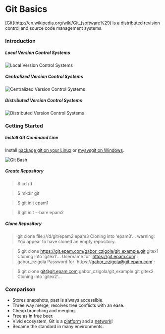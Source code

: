 # Git Basics #

[Git](http://en.wikipedia.org/wiki/Git_(software%29) is a distributed revision control and source code management systems.

### Introduction ###

##### Local Version Control Systems #####
![Local Version Control Systems](http://git-scm.com/figures/18333fig0101-tn.png "Local Version Control Systems")

##### Centralized Version Control Systems #####
![Centralized Version Control Systems](http://git-scm.com/figures/18333fig0102-tn.png "Centralized Version Control Systems")

##### Distributed Version Control Systems #####
![Distributed Version Control Systems](http://git-scm.com/figures/18333fig0103-tn.png "Distributed Version Control Systems")

### Getting Started ###

##### Install Git Command Line #####

Install [package git on your Linux](http://git-scm.com/download/linux) or [mysysgit on Windows](https://code.google.com/p/msysgit/downloads/list).

![Git Bash](http://johnnycode.com/assets/images/2010-07-09-my-first-day-using-git-on-windows-7/Git-Bash-Committing-Changes.png "Git Bash")

##### Create Repository #####

> $ cd /d
  
> $ mkdir git
  
> $ git init epam1
  
> $ git init --bare epam2

##### Clone Repository #####

> git clone file:///d/git/epam2 epam3
> Cloning into 'epam3'...
> warning: You appear to have cloned an empty repository.
  
  
> $ git clone https://git.epam.com/gabor_czigola/git_example.git gitex1
> Cloning into 'gitex1'...
> Username for 'https://git.epam.com': gabor_czigola
> Password for 'https://gabor_czigola@git.epam.com':
  
  
> $ git clone git@git.epam.com:gabor_czigola/git_example.git gitex2
> Cloning into 'gitex2'...

### Comparison ###

* Stores snapshots, past is always accessible.
* Three way merge, resolves tree conflicts with an ease.
* Cheap branching and merging.
* Free as in free beer.
* Vivid ecosystem, Git is a [platform](http://git.epam.com) and a [network](http://github.com)!
* Became the standard in many environments.